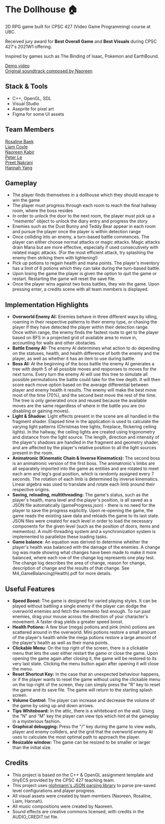 # The Dollhouse 🏠
2D RPG game built for CPSC 427 (Video Game Programming) course at UBC.

Received jury award for **Best Overall Game** and **Best Visuals** during CPSC 427's 2021W1 offering.  

Inspired by games such as The Binding of Isaac, Pokemon and EarthBound.  

[Demo video ](https://youtu.be/3SKd5kvph7A)  
[Original soundtrack composed by Naoreen](https://soundcloud.com/naoreen/sets/the-dollhouse-soundtrack)

## Stack & Tools
* C++, OpenGL, SDL
* Visual Studio
* Aseprite for pixel art
* Figma for some UI assets

## Team Members
[Rosaline Baek](https://github.com/syeonb)  
[Liam Coyle](https://github.com/liamliam)  
[Naoreen Kabir](https://github.com/kNaoreen)  
[Peter Le](https://github.com/ptwell)  
[Preet Nakrani](https://github.com/preetnakrani)  
[Hannah Yang](https://github.com/hannahy00)  

## Gameplay
* The player finds themselves in a dollhouse which they should escape to win the game
* The player must progress through each room to reach the final hallway room, where the boss resides
* In order to unlock the door to the next room, the player must pick up a "memento" object to unlock the diary entry and progress the story
* Enemies such as the Dust Bunny and Teddy Bear appear in each room and pursue the player once the player is within detection range
* Once colliding into an enemy, a turn-based battle commences. The player can either choose normal attacks or magic attacks. Magic attacks drain Mana but are more effective, especially if used consecutively with related magic attacks. (For the most efficient attack, try splashing the enemy then striking them with lightening!)
* Pick up potions to regain health and mana points. The player's inventory has a limit of 6 potions which they can take during the turn-based battle. 
* Upon losing the game the player is given the option to quit the game or restart. Restarting the game will reset the save file.
* Once the player wins against two boss battles, they win the game. Upon pressing enter, a credits scene with all team members is displayed.

## Implementation Highlights
* **Overworld Enemy AI:** Enemies behave in three different ways by idling, roaming in their respective patterns to their enemy type, or chasing the player if they have detected the player within their detection range. Once within range, the enemy finds the fastest route to get to the player based on BFS in a projected grid of available area to move in, accounting for walls and other obstacles.
* **Battle Enemy AI:** The enemy AI determines what action to do depending on the statuses, health, and health difference of both the enemy and the player, as well as whether it has an item to use during battle.
* **Boss AI:** At the beginning of the boss battle the enemy AI generates a tree with depth 5 of all possible moves and responses to moves for the next turns. Every turn the enemy AI will use this tree to simulate all possible permutations the battle could take for the tree depth. It will then score each move option based on the average differential between player and enemy health it results. The enemy will make the best move most of the time (70%), and the second best move the rest of the time. The tree is only generated once and reused because the available moves are the same regardless of where in the battle you are (no disabling or gaining moves). 
* **Light & Shadow:** Light effects present in the scene are all handled in the fragment shader. Elapsed time in the application is used to calculate the varying light patterns (Christmas tree lights, fireplace, flickering ceiling lights). In the hallway, the ceiling lights are created using trigonometry and distance from the light source. The length, direction and intensity of the player's shadows are handled in the fragment and geometry shader, and are affected by the player's relative position to all the light sources present in the room. 
* **Animatronic (Kinematic Chain & Inverse Kinematics):** The second boss is an animatronic version of the first boss. The animatronic's limbs are all separately imported into the game as entities and are rotated to meet each arm and leg's goal position, which is randomly assigned every 7 seconds. The rotation of each limb is determined by inverse kinematics. Linear algebra was used to translate and rotate each limb around their respective origins. 
* **Saving, reloading, multithreading:** The game's status, such as the player's health, mana level and the player's position, is all saved as a JSON file automatically (gameProgress.json) - there is no need for the player to save the progress explicitly. Upon re-opening the game, the game reads the existing save data and reloads the game to its last state. JSON files were created for each level in order to load the necessary components for the given level (such as the position of doors, items and mementos). A multi-threading system and a synchronization system is implemented to parallelize these loading tasks. 
* **Game balance**: An equation was derived to determine whether the player's health was balanced with the damage of the enemies. A change log was made showing what changes have been made to make it more balanced, where each row of the change log represents one play test. The change log describes the area of change, reason for change, description of change and the results of that change. See M4_GameBalancing(Health).pdf for more details.  

## Useful Features
* **Speed Boost:** The game is designed for varied playing styles. It can be played without battling a single enemy if the player can dodge the overworld enemies and fetch the memento fast enough. To run past enemies, drag your mouse across the direction of your character's movement. A faster drag yields a greater speed boost. 
* **Health Potions:** A few blue (mega) potions and pink (mini) potions are scattered around in the overworld. Mini potions restore a small amount of the player's health while the mega potions restore a large amount of the player's health as well as their mana points. 
* **Clickable Menu:** On the top right of the screen, there is a clickable menu that lets the user either restart the game or close the game. Upon opening the game again after closing it, the game will be restored to its very last state. Clicking the menu button again after opening it will close the menu. 
* **Reset Shortcut Key:** In the case that an unexpected behaviour happens, or if the player wants to reset the game without using the clickable menu on the top-right of the screen, they can simply press the "R" key to reset the game and its save file. The game will return to the starting splash screen. 
* **Volume Control:** The player can increase and decrease the volume of the game by using up and down arrows. 
* **Tips Whiteboard:** In the attic, there is a whiteboard on the wall. Using the "N" and "M" key the player can view tips which hint at the gameplay in a mysterious fashion.  
* **Graphical debugging:** Press the "/" key during the game to view walls, player and enemy colliders, and the grid that the overworld enemy AI uses to calculate the most optimal path to approach the player.
* **Resizable window:** The game can be resized to be smaller or larger than the initial size. 

## Credits
* This project is based on the C++ & OpenGL assignment template and tinyECS provided by the CPSC 427 teaching team. 
* This project uses [nlohmann's JSON parsing library](https://github.com/nlohmann/json) to parse pre-saved level configurations and player progress.
* All visual assets were created by team members (Naoreen, Rosaline, Liam, Hannah).
* All music compositions were created by Naoreen. 
* Sound effects are creative commons licensed, with credits in the AUDIO_CREDIT.txt file.
